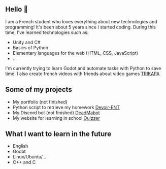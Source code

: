 ## Hello 👋
I am a French student who loves everything about new technologies and programming! It's been about 5 years since I started coding. 
During this time, I've learned technologies such as:
- Unity and C#
- Basics of Python
- Elementary languages for the web (HTML, CSS, JavaScript)
- ...

I'm currently trying to learn Godot and automate tasks with Python to save time. I also create french videos with friends about video games [TRIKAPA](https://www.youtube.com/@Trikapa)

## Some of my projects
- My portfolio (not finished) 
- Python script to retrieve my homework [Devoir-ENT](https://github.com/DeadMall0w/Devoir-ENT)
- My Discord bot (not finished) [DeadMabot](https://github.com/DeadMall0w/DeadMabot)
- My website for learning in school [Quizzer](https://github.com/DeadMall0w/Quizzer)

## What I want to learn in the future
- English
- Godot
- Linux/Ubuntu/...
- C++ and C
